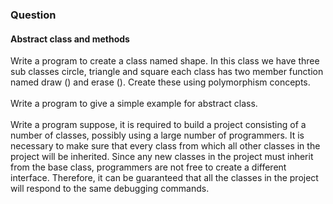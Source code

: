 <h3>Question</h3>
<h4>Abstract class and methods</h4>

Write a program to create a class named shape. In this class we have three sub classes circle,
triangle and square each class has two member function named draw () and erase (). Create these
using polymorphism concepts.
<br><br>Write a program to give a simple example for abstract class.
<br><br>Write a program suppose, it is required to build a project consisting of a number of classes, possibly
using a large number of programmers. It is necessary to make sure that every class from which all
other classes in the project will be inherited. Since any new classes in the project must inherit
from the base class, programmers are not free to create a different interface. Therefore, it can be
guaranteed that all the classes in the project will respond to the same debugging commands.
